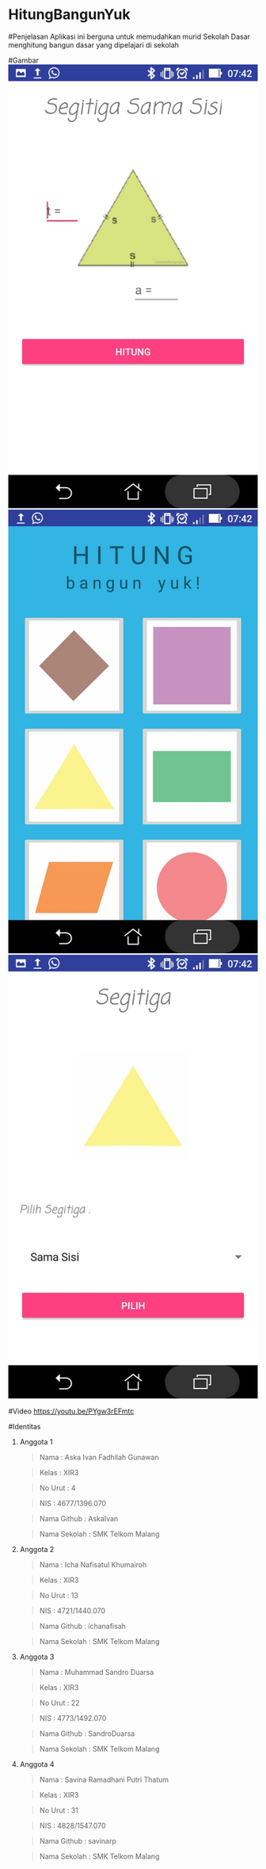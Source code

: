 # HitungBangunYuk

#Penjelasan
Aplikasi ini berguna untuk memudahkan murid Sekolah Dasar menghitung bangun dasar yang dipelajari di sekolah

#Gambar
  ![Image](https://github.com/AskaIvan/HitungBangunYuk/blob/master/SATU.jpg)
  ![Image](https://github.com/AskaIvan/HitungBangunYuk/blob/master/DUA.jpg)
  ![Image](https://github.com/AskaIvan/HitungBangunYuk/blob/master/TIGA.jpg)
  
#Video
    https://youtu.be/PYgw3rEFmtc

#Identitas
1. Anggota 1

    > Nama  : Aska Ivan Fadhilah Gunawan
    
    > Kelas : XIR3
    
    > No Urut : 4
    
    > NIS : 4677/1396.070
    
    > Nama Github : AskaIvan
    
    > Nama Sekolah : SMK Telkom Malang
    
2. Anggota 2

    > Nama  : Icha Nafisatul Khumairoh
    
    > Kelas : XIR3
    
    > No Urut : 13
    
    > NIS : 4721/1440.070
    
    > Nama Github : ichanafisah
    
    > Nama Sekolah : SMK Telkom Malang
3. Anggota 3

    > Nama  : Muhammad Sandro Duarsa
    
    > Kelas : XIR3
    
    > No Urut : 22
    
    > NIS : 4773/1492.070
    
    > Nama Github : SandroDuarsa
    
    > Nama Sekolah : SMK Telkom Malang
4. Anggota 4

    > Nama  : Savina Ramadhani Putri Thatum
    
    > Kelas : XIR3
    
    > No Urut : 31
    
    > NIS : 4828/1547.070
    
    > Nama Github : savinarp
    
    > Nama Sekolah : SMK Telkom Malang

